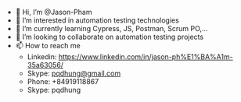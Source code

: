 * 👋  Hi, I’m @Jason-Pham
* 👀  I’m interested in automation testing technologies
* 🌱  I’m currently learning Cypress, JS, Postman, Scrum PO,...
* 💞️  I’m looking to collaborate on automation testing projects
* 📫  How to reach me <br />
  * Linkedin: https://www.linkedin.com/in/jason-ph%E1%BA%A1m-35a63056/ <br />
  * Skype: pqdhung@gmail.com <br />
  * Phone: +84919118867 <br />
  * Skype: pqdhung <br />

<!---
Jason-Pham/Jason-Pham is a ✨ special ✨ repository because its `README.md` (this file) appears on your GitHub profile.
You can click the Preview link to take a look at your changes.
--->
